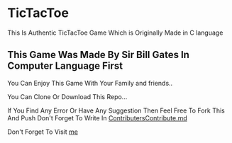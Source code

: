 # TicTacToe
This Is Authentic TicTacToe Game Which is Originally Made in C language 

## This Game Was Made By Sir Bill Gates In Computer Language First

You Can Enjoy This Game With Your Family and friends..

You Can Clone Or Download This Repo...

If You Find Any Error Or Have Any Suggestion Then Feel Free To Fork This And Push
Don't Forget To Write In [ContributersContribute.md](/ContributersContribute.md)

Don't Forget To Visit [me](www.github.com/TAGISWILD)
